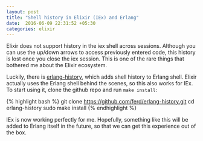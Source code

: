 ```yaml
---
layout: post
title: "Shell history in Elixir (IEx) and Erlang"
date:  2016-06-09 22:31:52 +05:30
categories: elixir
---
```


Elixir does not support history in the iex shell across sessions.
Although you can use the up/down arrows to access previously entered code,
this history is lost once you close the iex session.
This is one of the rare things that bothered me about the Elixir ecosystem.

Luckily, there is [erlang-history](https://github.com/ferd/erlang-history),
which adds shell history to Erlang shell.
Elixir actually uses the Erlang shell behind the scenes,
so this also works for IEx.
To start using it, clone the github repo and run `make install`:

{% highlight bash %}
git clone https://github.com/ferd/erlang-history.git
cd erlang-history
sudo make install
{% endhighlight %}

IEx is now working perfectly for me.
Hopefully, something like this will be added to Erlang itself in the future,
so that we can get this experience out of the box.

